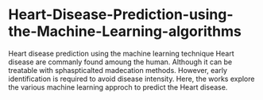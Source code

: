 # Heart-Disease-Prediction-using-the-Machine-Learning-algorithms
Heart disease prediction using the machine learning technique
Heart disease are commanly found amoung the human. Although it can be treatable with sphaspticalted madecation methods. However, early identification is required to avoid disease intensity.
Here, the works explore the various machine learning approch to predict the Heart disease.
